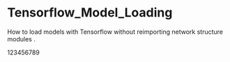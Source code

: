 # Tensorflow_Model_Loading
How to load models with Tensorflow without reimporting network structure modules .

123456789
